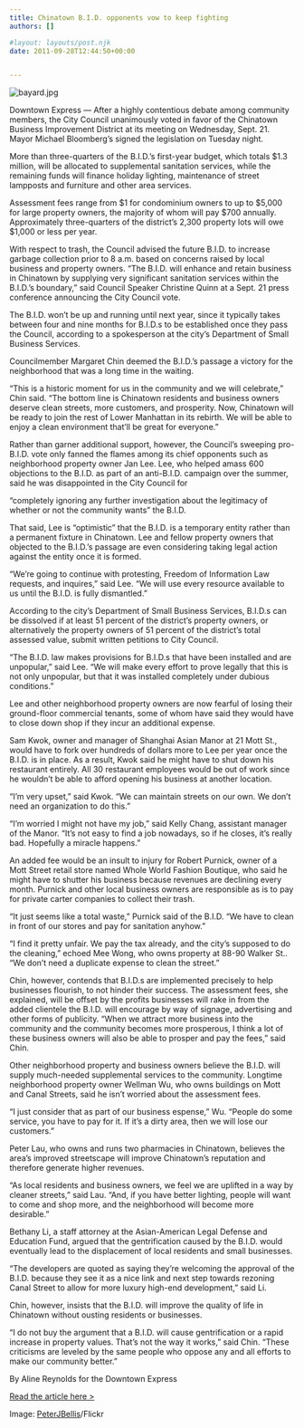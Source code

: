 ```yaml
---
title: Chinatown B.I.D. opponents vow to keep fighting
authors: []

#layout: layouts/post.njk
date: 2011-09-28T12:44:50+00:00


---
```


![bayard.jpg](/uploads/bayard.jpg)

Downtown Express — After a highly contentious debate among community members,
the City Council unanimously voted in favor of the Chinatown Business
Improvement District at its meeting on Wednesday, Sept. 21. Mayor Michael
Bloomberg’s signed the legislation on Tuesday night.

More than three-quarters of the B.I.D.’s first-year budget, which totals $1.3
million, will be allocated to supplemental sanitation services, while the
remaining funds will finance holiday lighting, maintenance of street lampposts
and furniture and other area services.

Assessment fees range from $1 for condominium owners to up to $5,000 for large
property owners, the majority of whom will pay $700 annually. Approximately
three-quarters of the district’s 2,300 property lots will owe $1,000 or less per
year.

With respect to trash, the Council advised the future B.I.D. to increase garbage
collection prior to 8 a.m. based on concerns raised by local business and
property owners. “The B.I.D. will enhance and retain business in Chinatown by
supplying very significant sanitation services within the B.I.D.’s boundary,”
said Council Speaker Christine Quinn at a Sept. 21 press conference announcing
the City Council vote.

The B.I.D. won’t be up and running until next year, since it typically takes
between four and nine months for B.I.D.s to be established once they pass the
Council, according to a spokesperson at the city’s Department of Small Business
Services.

Councilmember Margaret Chin deemed the B.I.D.’s passage a victory for the
neighborhood that was a long time in the waiting.

“This is a historic moment for us in the community and we will celebrate,” Chin
said. “The bottom line is Chinatown residents and business owners deserve clean
streets, more customers, and prosperity. Now, Chinatown will be ready to join
the rest of Lower Manhattan in its rebirth. We will be able to enjoy a clean
environment that’ll be great for everyone.”

Rather than garner additional support, however, the Council’s sweeping
pro-B.I.D. vote only fanned the flames among its chief opponents such as
neighborhood property owner Jan Lee. Lee, who helped amass 600 objections to the
B.I.D. as part of an anti-B.I.D. campaign over the summer, said he was
disappointed in the City Council for

“completely ignoring any further investigation about the legitimacy of whether
or not the community wants” the B.I.D.

That said, Lee is “optimistic” that the B.I.D. is a temporary entity rather than
a permanent fixture in Chinatown. Lee and fellow property owners that objected
to the B.I.D.’s passage are even considering taking legal action against the
entity once it is formed.

“We’re going to continue with protesting, Freedom of Information Law requests,
and inquires,” said Lee. “We will use every resource available to us until the
B.I.D. is fully dismantled.”

According to the city’s Department of Small Business Services, B.I.D.s can be
dissolved if at least 51 percent of the district’s property owners, or
alternatively the property owners of 51 percent of the district’s total assessed
value, submit written petitions to City Council.

“The B.I.D. law makes provisions for B.I.D.s that have been installed and are
unpopular,” said Lee. “We will make every effort to prove legally that this is
not only unpopular, but that it was installed completely under dubious
conditions.”

Lee and other neighborhood property owners are now fearful of losing their
ground-floor commercial tenants, some of whom have said they would have to close
down shop if they incur an additional expense.

Sam Kwok, owner and manager of Shanghai Asian Manor at 21 Mott St., would have
to fork over hundreds of dollars more to Lee per year once the B.I.D. is in
place. As a result, Kwok said he might have to shut down his restaurant
entirely. All 30 restaurant employees would be out of work since he wouldn’t be
able to afford opening his business at another location.

“I’m very upset,” said Kwok. “We can maintain streets on our own. We don’t need
an organization to do this.”

“I’m worried I might not have my job,” said Kelly Chang, assistant manager of
the Manor. “It’s not easy to find a job nowadays, so if he closes, it’s really
bad. Hopefully a miracle happens.”

An added fee would be an insult to injury for Robert Purnick, owner of a Mott
Street retail store named Whole World Fashion Boutique, who said he might have
to shutter his business because revenues are declining every month. Purnick and
other local business owners are responsible as is to pay for private carter
companies to collect their trash.

“It just seems like a total waste,” Purnick said of the B.I.D. “We have to clean
in front of our stores and pay for sanitation anyhow.”

“I find it pretty unfair. We pay the tax already, and the city’s supposed to do
the cleaning,” echoed Mee Wong, who owns property at 88-90 Walker St.. “We don’t
need a duplicate expense to clean the street.”

Chin, however, contends that B.I.D.s are implemented precisely to help
businesses flourish, to not hinder their success. The assessment fees, she
explained, will be offset by the profits businesses will rake in from the added
clientele the B.I.D. will encourage by way of signage, advertising and other
forms of publicity. “When we attract more business into the community and the
community becomes more prosperous, I think a lot of these business owners will
also be able to prosper and pay the fees,” said Chin.

Other neighborhood property and business owners believe the B.I.D. will supply
much-needed supplemental services to the community. Longtime neighborhood
property owner Wellman Wu, who owns buildings on Mott and Canal Streets, said he
isn’t worried about the assessment fees.

“I just consider that as part of our business espense,” Wu. “People do some
service, you have to pay for it. If it’s a dirty area, then we will lose our
customers.”

Peter Lau, who owns and runs two pharmacies in Chinatown, believes the area’s
improved streetscape will improve Chinatown’s reputation and therefore generate
higher revenues.

“As local residents and business owners, we feel we are uplifted in a way by
cleaner streets,” said Lau. “And, if you have better lighting, people will want
to come and shop more, and the neighborhood will become more desirable.”

Bethany Li, a staff attorney at the Asian-American Legal Defense and Education
Fund, argued that the gentrification caused by the B.I.D. would eventually lead
to the displacement of local residents and small businesses.

“The developers are quoted as saying they’re welcoming the approval of the
B.I.D. because they see it as a nice link and next step towards rezoning Canal
Street to allow for more luxury high-end development,” said Li.

Chin, however, insists that the B.I.D. will improve the quality of life in
Chinatown without ousting residents or businesses.

“I do not buy the argument that a B.I.D. will cause gentrification or a rapid
increase in property values. That’s not the way it works,” said Chin. “These
criticisms are leveled by the same people who oppose any and all efforts to make
our community better.”

By Aline Reynolds for the Downtown Express

[Read the article here >][1]

Image: [PeterJBellis](https://www.flickr.com/photos/video4net/4104017778/)/Flickr

[1]: https://www.downtownexpress.com/?p=3404
